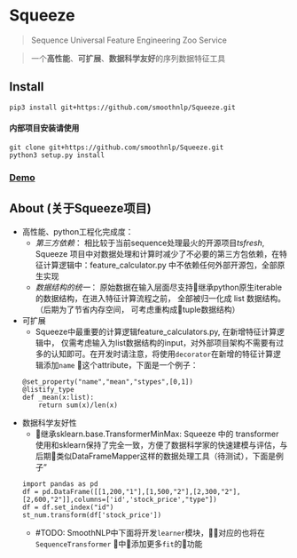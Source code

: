 # Squeeze
> Sequence Universal Feature Engineering Zoo Service

> 一个**高性能**、**可扩展**、**数据科学友好**的序列数据特征工具

## Install
```
pip3 install git+https://github.com/smoothnlp/Squeeze.git
```

#### 内部项目安装请使用
```shell
git clone git+https://github.com/smoothnlp/Squeeze.git
python3 setup.py install 
```


### [Demo](https://github.com/zhangruinan/Ager/blob/master/QuickDemo.ipynb)

## About (关于Squeeze项目)
* 高性能、python工程化完成度：
    - *第三方依赖*：
相比较于当前sequence处理最火的开源项目*tsfresh*, Squeeze 项目中对数据处理和计算时减少了不必要的第三方包依赖，在特征计算逻辑中：feature_calculator.py 中不依赖任何外部开源包，全部原生实现
    - *数据结构的统一*： 
    原始数据在输入层面尽支持继承python原生iterable的数据结构，在进入特征计算流程之前， 全部被归一化成 list 数据结构。（后期为了节省内存空间， 可考虑重构成tuple数据结构）
* 可扩展
    - Squeeze中最重要的计算逻辑feature_calculators.py, 在新增特征计算逻辑中， 仅需考虑输入为list数据结构的input，对外部项目架构不需要有过多的认知即可。在开发时请注意，将使用`decorator`在新增的特征计算逻辑添加`name` 这个attribute，下面是一个例子：
    ```python3
    @set_property("name","mean","stypes",[0,1])
    @listify_type
    def _mean(x:list):
        return sum(x)/len(x)
    ```
* 数据科学友好性
    - 继承sklearn.base.TransformerMinMax: 
    Squeeze 中的 transformer 使用和sklearn保持了完全一致，方便了数据科学家的快速建模与评估，与后期类似DataFrameMapper这样的数据处理工具（待测试），下面是例子”
    ```python3
    import pandas as pd
    df = pd.DataFrame([[1,200,"1"],[1,500,"2"],[2,300,"2"],[2,600,"2"]],columns=['id','stock_price',"type"])
    df = df.set_index("id")
    st_num.transform(df['stock_price'])
    ```
    - #TODO: 
    SmoothNLP中下面将开发`learner`模块，对应的也将在`SequenceTransformer` 中添加更多`fit`的功能

    


